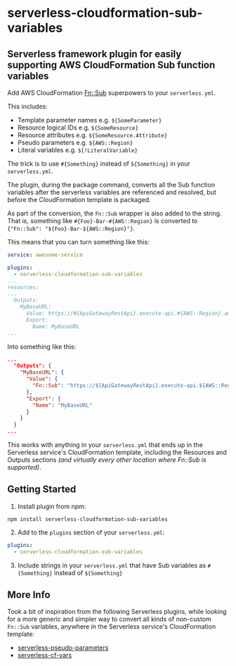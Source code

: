 # serverless-cloudformation-sub-variables
## Serverless framework plugin for easily supporting AWS CloudFormation Sub function variables

Add AWS CloudFormation [Fn::Sub](https://docs.aws.amazon.com/AWSCloudFormation/latest/UserGuide/intrinsic-function-reference-sub.html) superpowers to your `serverless.yml`.

This includes:
* Template parameter names e.g. `${SomeParameter}`
* Resource logical IDs e.g. `${SomeResource}`
* Resource attributes e.g. `${SomeResource.Attribute}`
* Pseudo parameters e.g. `${AWS::Region}`
* Literal variables e.g. `${!LiteralVariable}`

The trick is to use `#{Something}` instead of `${Something}` in your `serverless.yml`.

The plugin, during the package command, converts all the Sub function variables after the serverless variables are referenced and resolved, but before the CloudFormation template is packaged.

As part of the conversion, the `Fn::Sub` wrapper is also added to the string. That is, something like `#{Foo}-Bar-#{AWS::Region}` is converted to `{"Fn::Sub": "${Foo}-Bar-${AWS::Region}"}`.

This means that you can turn something like this:
```yaml
service: awesome-service

plugins:
  - serverless-cloudformation-sub-variables
...
resources:
...
  Outputs:
    MyBaseURL:
      Value: https://#{ApiGatewayRestApi}.execute-api.#{AWS::Region}.amazonaws.com/${self:provider.stage}
      Export:
        Name: MyBaseURL
...
```

Into something like this:
```json
...
  "Outputs": {
    "MyBaseURL": {
      "Value": {
        "Fn::Sub": "https://${ApiGatewayRestApi}.execute-api.${AWS::Region}.amazonaws.com/dev"
      },
      "Export": {
        "Name": "MyBaseURL"
      }
    }
  }
...
```
This works with anything in your `serverless.yml` that ends up in the Serverless service's CloudFormation template, including the Resources and Outputs sections _(and virtually every other location where Fn::Sub is supported)_.

## Getting Started
1. Install plugin from npm:
```shell
npm install serverless-cloudformation-sub-variables
```
2. Add to the `plugins` section of your `serverless.yml`:
```yaml
plugins:
  - serverless-cloudformation-sub-variables
```
3. Include strings in your `serverless.yml` that have Sub variables as `#{Something}` instead of `${Something}`

## More Info
Took a bit of inspiration from the following Serverless plugins, while looking for a more generic and simpler way to convert all kinds of non-custom `Fn::Sub` variables, anywhere in the Serverless service's CloudFormation template:
* [serverless-pseudo-parameters](https://github.com/svdgraaf/serverless-pseudo-parameters)
* [serverless-cf-vars](https://gitlab.com/kabo/serverless-cf-vars)


